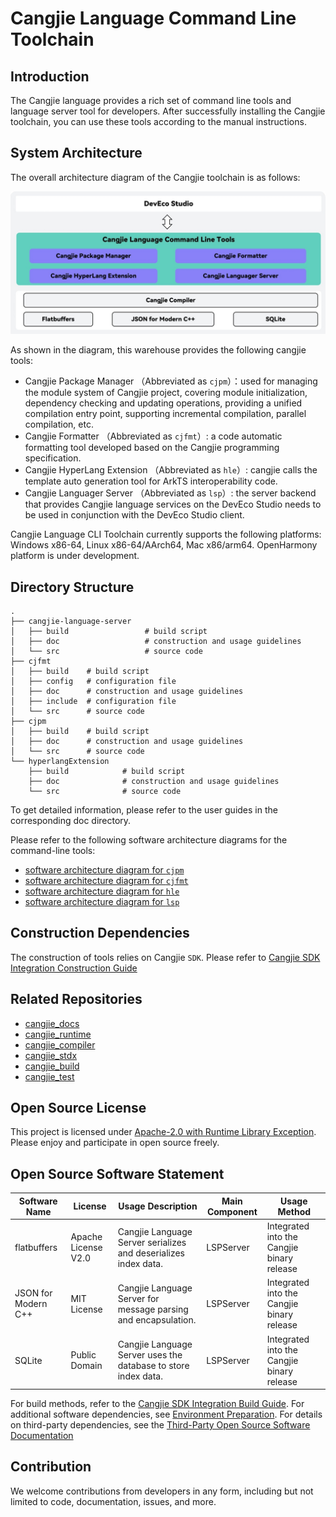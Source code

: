# Cangjie Language Command Line Toolchain

## Introduction

The Cangjie language provides a rich set of command line tools and language server tool for developers. After successfully installing the Cangjie toolchain, you can use these tools according to the manual instructions.

## System Architecture

The overall architecture diagram of the Cangjie toolchain is as follows:

![The overall architecture diagram of the Cangjie toolchain](./figures/tools-architecture.jpg)

As shown in the diagram, this warehouse provides the following cangjie tools:

- Cangjie Package Manager （Abbreviated as `cjpm`）：used for managing the module system of Cangjie project, covering module initialization, dependency checking and updating operations, providing a unified compilation entry point, supporting incremental compilation, parallel compilation, etc.
- Cangjie Formatter （Abbreviated as `cjfmt`）: a code automatic formatting tool developed based on the Cangjie programming specification.
- Cangjie HyperLang Extension （Abbreviated as `hle`）: cangjie calls the template auto generation tool for ArkTS interoperability code.
- Cangjie Languager Server （Abbreviated as `lsp`）: the server backend that provides Cangjie language services on the DevEco Studio needs to be used in conjunction with the DevEco Studio client.

Cangjie Language CLI Toolchain currently supports the following platforms: Windows x86-64, Linux x86-64/AArch64, Mac x86/arm64. OpenHarmony platform is under development.

## Directory Structure

```
.
├── cangjie-language-server
│   ├── build                 # build script
│   ├── doc                   # construction and usage guidelines
│   └── src                   # source code
├── cjfmt
│   ├── build    # build script
│   ├── config   # configuration file
│   ├── doc      # construction and usage guidelines
│   ├── include  # configuration file
│   └── src      # source code
├── cjpm
│   ├── build    # build script
│   ├── doc      # construction and usage guidelines
│   └── src      # source code
└── hyperlangExtension
    ├── build            # build script
    ├── doc              # construction and usage guidelines
    └── src              # source code
```

To get detailed information, please refer to the user guides in the corresponding doc directory.

Please refer to the following software architecture diagrams for the command-line tools:	

- [software architecture diagram for `cjpm`](./cjpm/doc/developer_guide.md#开源项目介绍)	
- [software architecture diagram for `cjfmt`](./cjfmt/doc/developer_guide.md#开源项目介绍)	
- [software architecture diagram for `hle`](./hyperlangExtension/doc/developer_guide.md#开源项目介绍)	
- [software architecture diagram for `lsp`](./cangjie-language-server/doc/developer_guide.md#开源项目介绍)

## Construction Dependencies

The construction of tools relies on Cangjie `SDK`. Please refer to [Cangjie SDK Integration Construction Guide](https://gitcode.com/Cangjie/cangjie_build/blob/dev/README.md)

## Related Repositories

- [cangjie_docs](https://gitcode.com/Cangjie/cangjie_docs/tree/main/docs/dev-guide)
- [cangjie_runtime](https://gitcode.com/openharmony-sig/third_party_cangjie_runtime)
- [cangjie_compiler](https://gitcode.com/openharmony-sig/third_party_cangjie_compiler)
- [cangjie_stdx](https://gitcode.com/openharmony-sig/third_party_cangjie_stdx)
- [cangjie_build](https://gitcode.com/Cangjie/cangjie_build)
- [cangjie_test](https://gitcode.com/Cangjie/cangjie_test)

## Open Source License

This project is licensed under [Apache-2.0 with Runtime Library Exception](./LICENSE). Please enjoy and participate in open source freely.

## Open Source Software Statement

| Software Name        | License             | Usage Description                                               | Main Component | Usage Method                               |
|----------------------|---------------------|-----------------------------------------------------------------|----------------|--------------------------------------------|
| flatbuffers          | Apache License V2.0 | Cangjie Language Server serializes and deserializes index data. | LSPServer      | Integrated into the Cangjie binary release |
| JSON for Modern C++  | MIT License         | Cangjie Language Server for message parsing and encapsulation.  | LSPServer      | Integrated into the Cangjie binary release |
| SQLite               | Public Domain       | Cangjie Language Server uses the database to store index data.  | LSPServer      | Integrated into the Cangjie binary release |

For build methods, refer to the [Cangjie SDK Integration Build Guide](). For additional software dependencies, see [Environment Preparation](). For details on third-party dependencies, see the [Third-Party Open Source Software Documentation](./third_party/README.md)

## Contribution

We welcome contributions from developers in any form, including but not limited to code, documentation, issues, and more.